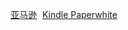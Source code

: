 <section class="ad">
	<div id="ad"></div>
	<p><a target="_blank" href="http://www.amazon.cn/?_encoding=UTF8&camp=536&creative=3200&linkCode=ur2&tag=gyteng-23">亚马逊</a><img src="http://ir-cn.amazon-adsystem.com/e/ir?t=gyteng-23&l=ur2&o=28" width="1" height="1" border="0" alt="" style="border:none !important; margin:0px !important;" />&nbsp;
	<a target="_blank" href="http://www.amazon.cn/gp/product/B007OZO03M/?ie=UTF8&camp=536&creative=3200&linkCode=ur2&tag=gyteng-23">Kindle Paperwhite</a><img src="http://ir-cn.amazon-adsystem.com/e/ir?t=gyteng-23&l=ur2&o=28" width="1" height="1" border="0" alt="" style="border:none !important; margin:0px !important;" /></p>
</section>
